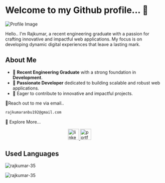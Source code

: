 # Welcome to my Github profile... 👋

![Profile Image](https://example.com/profile-image.jpg)

Hello..  I'm Rajkumar, a recent engineering graduate with a passion for crafting innovative and impactful web applications. My focus is on developing dynamic digital experiences that leave a lasting mark.

## About Me
- 🌱 **Recent Engineering Graduate** with a strong foundation in **Development**.
- 💼 **Passionate Developer** dedicated to building scalable and robust web applications.
- 🚀 Eager to contribute to innovative and impactful projects.
  
🔗Reach out to me via email..
   ```bash
  rajkumaranbu192@gmail.com
  ```
🔗 Explore More...

  
  <div style="padding-left: 200px;">
  <!-- LinkedIn -->
  <a href="https://www.linkedin.com/in/rajkumar-mern-developer/" target="_blank">
      <img src="https://img.shields.io/static/v1?message=LinkedIn&logo=linkedin&label=&color=0077B5&logoColor=white&labelColor=&style=for-the-badge" height="35" alt="linkedin logo"  />
  </a>
  <!-- Portfolio -->
  <a href="https://your-portfolio-url.com" target="_blank">
      <img src="https://img.shields.io/static/v1?message=Portfolio&logo=web&label=&color=90EE90&logoColor=white&labelColor=&style=for-the-badge" height="35" alt="portfolio logo" />
  </a>
</div>

## Used Languages
<p align="left"> <img src="https://komarev.com/ghpvc/?username=rajkumar-35&label=Profile%20views&color=0e75b6&style=flat" alt="rajkumar-35" /> </p>
<div align="left" >
  <img align="" src="https://github-readme-stats.vercel.app/api/top-langs?username=rajkumar-35&show_icons=true&locale=en&layout=compact" alt="rajkumar-35"/>
</div>

##

